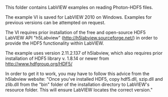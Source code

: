 This folder contains LabVIEW examples on reading Photon-HDF5 files.

The example VI is saved for LabVIEW 2010 on Windows.  Examples for previous versions can be attempted on request.

The VI requires prior installation of the free and open-source HDF5 LabVIEW API "h5Labview" (http://h5labview.sourceforge.net/) in order to provide the HDF5 functionality within LabVIEW.

The example uses version 2.11.2.137 of h5labview, which also requires prior installation of HDF5 library v. 1.8.14 or newer from http://www.hdfgroup.org/HDF5/

In order to get it to work, you may have to follow this advice from the h5labview website: "Once you've installed HDF5, copy hdf5.dll, szip.dll and zlib.dll from the "bin" folder of the installation directory to LabVIEW's resource folder. This will ensure LabVIEW locates the correct version."

